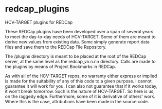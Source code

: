 # redcap_plugins
HCV-TARGET plugins for REDCap

These REDCap plugins have been developed over a span of several years to meet the day-to-day needs of HCV-TARGET. Some of them are meant to derive new values from existing data. Some simply generate report data files and save them to the REDCap File Repository.

The /plugins directory is meant to be placed at the root of the REDCap server, at the same level as the redcap_vn.n.nn directory. Calls are made to the plugins by means of Project Bookmarks in REDCap.

As with all of the HCV-TARGET repos, no warranty either express or implied is made for the suitability of any of this code to a given purpose. I cannot guarantee it will work for you. I can also not guarantee that if it works today, it won't break tomorrow. Such is the nature of HCV-TARGET. So here is us, on the raggedy edge. Furthermore, some of it is derivative of others' work. Where this is the case, attributions have been made in the source code.
